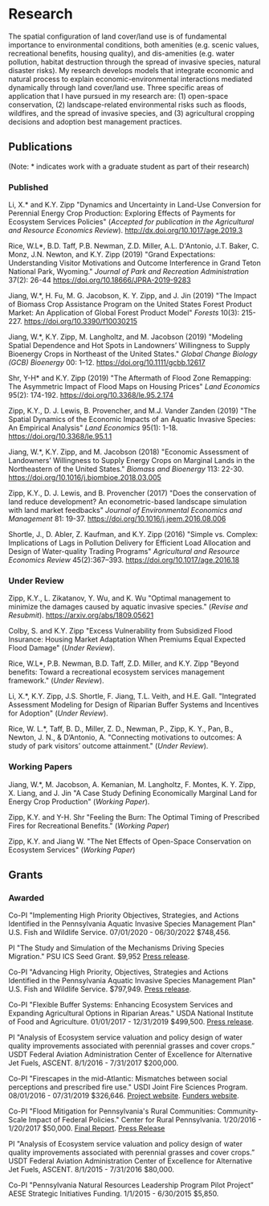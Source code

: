 # Research 

The spatial configuration of land cover/land use is of fundamental importance to environmental conditions, both amenities (e.g. scenic values, recreational benefits, housing quality), and dis-amenities (e.g. water pollution, habitat destruction through the spread of invasive species, natural disaster risks). My research develops models that integrate economic and natural process to explain economic-environmental interactions mediated dynamically through land cover/land use. Three specific areas of application that I have pursued in my research are: (1) open-space conservation, (2) landscape-related environmental risks such as floods, wildfires, and the spread of invasive species, and (3) agricultural cropping decisions and adoption best management practices.

## Publications

(Note: \* indicates work with a graduate student as part of their research)

### Published

Li, X.\* and K.Y. Zipp "Dynamics and Uncertainty in Land-Use Conversion for Perennial Energy Crop Production: Exploring Effects of Payments for Ecosystem Services Policies" (*Accepted for publication in the Agricultural and Resource Economics Review*). http://dx.doi.org/10.1017/age.2019.3

Rice, W.L\*, B.D. Taff, P.B. Newman, Z.D. Miller, A.L. D'Antonio, J.T. Baker, C. Monz, J.N. Newton, and K.Y. Zipp (2019) "Grand Expectations: Understanding Visitor Motivations and Outcome Interference in Grand Teton National Park, Wyoming." *Journal of Park and Recreation Administration*  37(2): 26-44 https://doi.org/10.18666/JPRA-2019-9283

Jiang, W.\*, H. Fu, M. G. Jacobson, K. Y. Zipp, and J. Jin (2019) "The Impact of Biomass Crop Assistance Program on the United States Forest Product Market: An Application of Global Forest Product Model" *Forests* 10(3): 215-227. https://doi.org/10.3390/f10030215

Jiang, W.\*, K.Y. Zipp, M. Langholtz, and M. Jacobson (2019) "Modeling Spatial Dependence and Hot Spots in Landowners’ Willingness to Supply Bioenergy Crops in Northeast of the United States." *Global Change Biology (GCB) Bioenergy* 00: 1–12. https://doi.org/10.1111/gcbb.12617

Shr, Y-H\* and K.Y. Zipp (2019) "The Aftermath of Flood Zone Remapping: The Asymmetric Impact of Flood Maps on Housing Prices" *Land Economics* 95(2): 174-192. https://doi.org/10.3368/le.95.2.174

Zipp, K.Y., D. J. Lewis, B. Provencher, and M.J. Vander Zanden (2019) "The Spatial Dynamics of the Economic Impacts of an Aquatic Invasive Species: An Empirical Analysis" *Land Economics* 95(1): 1-18. https://doi.org/10.3368/le.95.1.1

Jiang, W.\*, K.Y. Zipp, and M. Jacobson (2018)  "Economic Assessment of Landowners’ Willingness to Supply Energy Crops on Marginal Lands in the Northeastern of the United States." *Biomass and Bioenergy* 113: 22-30. https://doi.org/10.1016/j.biombioe.2018.03.005

Zipp, K.Y., D. J. Lewis, and B. Provencher (2017) "Does the conservation of land reduce development? An econometric-based landscape simulation with land market feedbacks" *Journal of Environmental Economics and Management* 81: 19-37. https://doi.org/10.1016/j.jeem.2016.08.006

Shortle, J., D. Abler, Z. Kaufman, and K.Y. Zipp (2016) "Simple vs. Complex: Implications of Lags in Pollution Delivery for Efficient Load Allocation and Design of Water-quality Trading Programs" *Agricultural and Resource Economics Review* 45(2):367–393. https://doi.org/10.1017/age.2016.18

### Under Review


Zipp, K.Y., L. Zikatanov, Y. Wu, and K. Wu "Optimal management to minimize the damages caused by aquatic invasive species." (*Revise and Resubmit*). https://arxiv.org/abs/1809.05621

Colby, S. and K.Y. Zipp  "Excess Vulnerability from Subsidized Flood Insurance: Housing Market Adaptation When Premiums Equal Expected Flood Damage" (*Under Review*).

Rice, W.L*, P.B. Newman, B.D. Taff, Z.D. Miller, and K.Y. Zipp "Beyond benefits: Toward a recreational ecosystem services management framework." (*Under Review*).

Li, X.\*, K.Y. Zipp, J.S. Shortle, F. Jiang, T.L. Veith, and H.E. Gall. "Integrated Assessment Modeling for Design of Riparian Buffer Systems and Incentives for Adoption" (*Under Review*).

Rice, W. L.\*, Taff, B. D., Miller, Z. D., Newman, P., Zipp, K. Y., Pan, B., Newton, J. N.,  & D’Antonio, A. "Connecting motivations to outcomes: A study of park visitors’ outcome attainment." (*Under Review*).

### Working Papers


Jiang, W.\*, M. Jacobson, A. Kemanian, M. Langholtz, F. Montes, K. Y. Zipp, X. Liang, and J. Jin "A Case Study Defining Economically Marginal Land for Energy Crop Production" (*Working Paper*).

Zipp, K.Y. and Y-H. Shr "Feeling the Burn: The Optimal Timing of Prescribed Fires for Recreational Benefits." (*Working Paper*)

Zipp, K.Y. and Jiang W. "The Net Effects of Open-Space Conservation on Ecosystem Services" (*Working Paper*)

## Grants

### Awarded

Co-PI "Implementing High Priority Objectives, Strategies, and Actions Identified in the Pennsylvania Aquatic Invasive Species Management Plan" U.S. Fish and Wildlife Service. 07/01/2020 - 06/30/2022 $748,456.

PI "The Study and Simulation of the Mechanisms Driving Species Migration." PSU ICS Seed Grant. $9,952 [Press release](https://ics.psu.edu/ics-seed-grants-to-power-projects-that-use-ai-machine-learning-for-common-good/).

Co-PI "Advancing High Priority, Objectives, Strategies and Actions Identified in the Pennsylvania Aquatic Invasive Species Management Plan" U.S. Fish and Wildlife Service. $797,949. [Press release](https://news.psu.edu/story/529390/2018/07/27/impact/pennsylvania-sea-grant-receives-800000-combat-invasive-species).

Co-PI "Flexible Buffer Systems: Enhancing Ecosystem Services and Expanding Agricultural Options in Riparian Areas." USDA National Institute of Food and Agriculture. 01/01/2017 - 12/31/2019 $499,500. [Press release](https://news.psu.edu/story/475297/2017/07/20/research/researchers-receive-usda-grant-study-new-riparian-buffer-strategy).

PI "Analysis of Ecosystem service valuation and policy design of water quality improvements associated with perennial grasses and cover crops.” USDT Federal Aviation Administration Center of Excellence for Alternative Jet Fuels, ASCENT. 8/1/2016 - 7/31/2017 $200,000.

Co-PI "Firescapes in the mid-Atlantic: Mismatches between social perceptions and prescribed fire use." USDI Joint Fire Sciences Program. 08/01/2016 - 07/31/2019 $326,646. [Project website](http://cld.psu.edu/research/). [Funders website](https://www.firescience.gov/JFSP_advanced_search_results_detail.cfm?jdbid=%24%26J3%3AW0%20%20%0A).

Co-PI "Flood Mitigation for Pennsylvania's Rural Communities: Community-Scale Impact of Federal Policies." Center for Rural Pennsylvania. 1/20/2016 - 1/20/2017 $50,000. [Final Report](http://www.rural.palegislature.us/documents/reports/Flood-Mitigation-2017.pdf). [Press Release](https://news.psu.edu/story/481315/2017/09/07/research/report-addresses-flooding-and-flood-insurance-impacts-rural)

PI "Analysis of Ecosystem service valuation and policy design of water quality improvements associated with perennial grasses and cover crops.” USDT Federal Aviation Administration Center of Excellence for Alternative Jet Fuels, ASCENT. 8/1/2015 - 7/31/2016 $80,000.

Co-PI "Pennsylvania Natural Resources Leadership Program Pilot Project” AESE Strategic Initiatives Funding. 1/1/2015 - 6/30/2015 $5,850.
